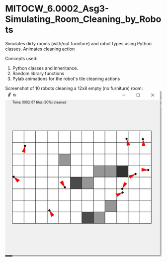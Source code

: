 # MITOCW_6.0002_Asg3-Simulating_Room_Cleaning_by_Robots
Simulates dirty rooms (with/out furniture) and robot types using Python classes. Animates cleaning action

Concepts used:
1. Python classes and inheritance. 
2. Random library functions
3. Pylab animations for the robot's tile cleaning actions

Screenshot of 10 robots cleaning a 12x8 empty (no furniture) room:
![](Capture.JPG)
